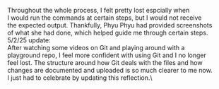 Throughout the whole process, I felt pretty lost espcially when\
I would run the commands at certain steps, but I would not receive\
the expected output. Thankfully, Phyu Phyu had provided screenshots\
of what she had done, which helped guide me through certain steps.\
5/2/25 update:\
After watching some videos on Git and playing around with a\
playground repo, I feel more confident with using Git and I no longer\
feel lost. The structure around how Git deals with the files and how\
changes are documented and uploaded is so much clearer to me now.\
I just had to celebrate by updating this reflection.\